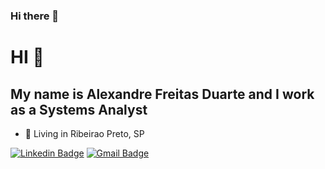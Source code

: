 ### Hi there 👋



# HI 👋

## My name is Alexandre Freitas Duarte and I work as a Systems Analyst ##

- 📍 Living in Ribeirao Preto, SP

[![Linkedin Badge](https://img.shields.io/badge/-alexfd7-blue?style=flat-square&logo=Linkedin&logoColor=white&link=https://www.linkedin.com/in/afreitasduarte/)](https://www.linkedin.com/in/afreitasduarte/)
[![Gmail Badge](https://img.shields.io/badge/-alexfd7@gmail.com-brown?style=flat-square&logo=Gmail&logoColor=white&link=mailto:alexfd7@gmail.com)](mailto:alexfd7@gmail.com)
